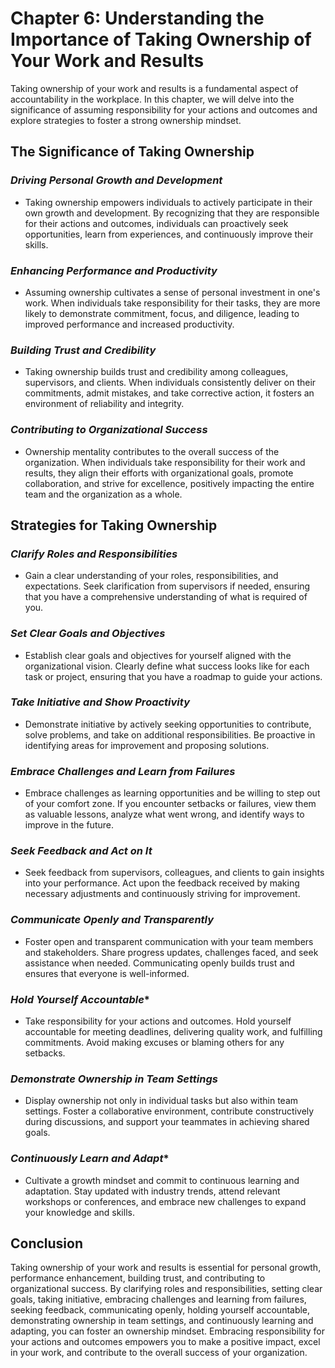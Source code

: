 Chapter 6: Understanding the Importance of Taking Ownership of Your Work and Results
====================================================================================

Taking ownership of your work and results is a fundamental aspect of accountability in the workplace. In this chapter, we will delve into the significance of assuming responsibility for your actions and outcomes and explore strategies to foster a strong ownership mindset.

**The Significance of Taking Ownership**
----------------------------------------

### *Driving Personal Growth and Development*

* Taking ownership empowers individuals to actively participate in their own growth and development. By recognizing that they are responsible for their actions and outcomes, individuals can proactively seek opportunities, learn from experiences, and continuously improve their skills.

### *Enhancing Performance and Productivity*

* Assuming ownership cultivates a sense of personal investment in one's work. When individuals take responsibility for their tasks, they are more likely to demonstrate commitment, focus, and diligence, leading to improved performance and increased productivity.

### *Building Trust and Credibility*

* Taking ownership builds trust and credibility among colleagues, supervisors, and clients. When individuals consistently deliver on their commitments, admit mistakes, and take corrective action, it fosters an environment of reliability and integrity.

### *Contributing to Organizational Success*

* Ownership mentality contributes to the overall success of the organization. When individuals take responsibility for their work and results, they align their efforts with organizational goals, promote collaboration, and strive for excellence, positively impacting the entire team and the organization as a whole.

**Strategies for Taking Ownership**
-----------------------------------

### *Clarify Roles and Responsibilities*

* Gain a clear understanding of your roles, responsibilities, and expectations. Seek clarification from supervisors if needed, ensuring that you have a comprehensive understanding of what is required of you.

### *Set Clear Goals and Objectives*

* Establish clear goals and objectives for yourself aligned with the organizational vision. Clearly define what success looks like for each task or project, ensuring that you have a roadmap to guide your actions.

### *Take Initiative and Show Proactivity*

* Demonstrate initiative by actively seeking opportunities to contribute, solve problems, and take on additional responsibilities. Be proactive in identifying areas for improvement and proposing solutions.

### *Embrace Challenges and Learn from Failures*

* Embrace challenges as learning opportunities and be willing to step out of your comfort zone. If you encounter setbacks or failures, view them as valuable lessons, analyze what went wrong, and identify ways to improve in the future.

### *Seek Feedback and Act on It*

* Seek feedback from supervisors, colleagues, and clients to gain insights into your performance. Act upon the feedback received by making necessary adjustments and continuously striving for improvement.

### *Communicate Openly and Transparently*

* Foster open and transparent communication with your team members and stakeholders. Share progress updates, challenges faced, and seek assistance when needed. Communicating openly builds trust and ensures that everyone is well-informed.

### *Hold Yourself Accountable*\*

* Take responsibility for your actions and outcomes. Hold yourself accountable for meeting deadlines, delivering quality work, and fulfilling commitments. Avoid making excuses or blaming others for any setbacks.

### *Demonstrate Ownership in Team Settings*

* Display ownership not only in individual tasks but also within team settings. Foster a collaborative environment, contribute constructively during discussions, and support your teammates in achieving shared goals.

### *Continuously Learn and Adapt*\*

* Cultivate a growth mindset and commit to continuous learning and adaptation. Stay updated with industry trends, attend relevant workshops or conferences, and embrace new challenges to expand your knowledge and skills.

**Conclusion**
--------------

Taking ownership of your work and results is essential for personal growth, performance enhancement, building trust, and contributing to organizational success. By clarifying roles and responsibilities, setting clear goals, taking initiative, embracing challenges and learning from failures, seeking feedback, communicating openly, holding yourself accountable, demonstrating ownership in team settings, and continuously learning and adapting, you can foster an ownership mindset. Embracing responsibility for your actions and outcomes empowers you to make a positive impact, excel in your work, and contribute to the overall success of your organization.
